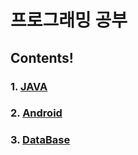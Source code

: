 # 프로그래밍 공부

## Contents!

### 1. [JAVA](https://github.com/Lee-KyungSeok/Study/tree/master/Java)
### 2. [Android](https://github.com/Lee-KyungSeok/Study/tree/master/Android)
### 3. [DataBase](https://github.com/Lee-KyungSeok/Study/tree/master/Database)
